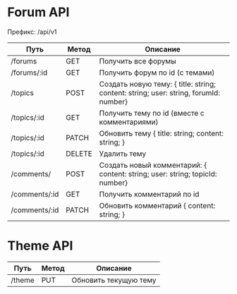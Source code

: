 # Forum API

Префикс: /api/v1

| Путь          | Метод  | Описание                                                                             |
| ------------- | ------ | ------------------------------------------------------------------------------------ |
| /forums       | GET    | Получить все форумы                                                                  |
| /forums/:id   | GET    | Получить форум по id (с темами)                                                      |
| /topics       | POST   | Создать новую тему: { title: string; content: string; user: string, forumId: number} |
| /topics/:id   | GET    | Получить тему по id (вместе с комментариями)                                         |
| /topics/:id   | PATCH  | Обновить тему { title: string; content: string; }                                    |
| /topics/:id   | DELETE | Удалить тему                                                                         |
| /comments/    | POST   | Создать новый комментарий: { content: string; user: string; topicId: number}         |
| /comments/:id | GET    | Получить комментарий по id                                                           |
| /comments/:id | PATCH  | Обновить комментарий { content: string; }                                            |

# Theme API

| Путь          | Метод  | Описание                                                                             |
| ------------- | ------ | ------------------------------------------------------------------------------------ |
| /theme        | PUT    | Обновить текущую тему                                                                |
